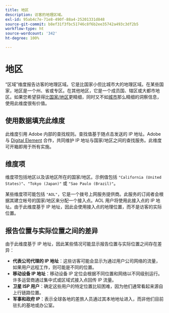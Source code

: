 ```yaml
---
title: 地区
description: 访客的地理区域。
exl-id: 95ab4c7e-71e8-490f-88a4-25201331d848
source-git-commit: b8ef31f3fbc51746c8f6b2ee35742a493c3df2b5
workflow-type: ht
source-wordcount: '342'
ht-degree: 100%

---
```


# 地区

“区域”维度报告访客的地理区域。它是比国家小但比城市大的地理区域。在某些国家，地区是一个州、省或专区。在其他地区，它是一个成员国、辖区或大都市地区。如果您希望获得比[国家/地区](countries.md)更精细，同时又不如[城市](cities.md)那么精细的洞察信息，使用此维度很有价值。

## 使用数据填充此维度

此维度引用 Adobe 内部的查找规则。查找值基于随点击发送的 IP 地址。Adobe 与 [Digital Element](https://www.digitalelement.com/) 合作，共同维护 IP 地址与国家/地区之间的查找服务。此维度可开箱即用于所有实施。

## 维度项

维度项包括地区以及该地区所在的国家/地区。示例值包括 `"California (United States)"`、`"Tokyo (Japan)"` 或 `"Sao Paulo (Brazil)"`。

某些维度项可能包括 `"AOL"`，它是一个拨号上网服务提供商。此服务的订阅者会根据其建立帐号的国家/地区来分配一个接入点。AOL 用户将使用此接入点的 IP 地址。由于此维度基于 IP 地址，因此会使用接入点的地理位置，而不是访客的实际位置。

## 报告位置与实际位置之间的差异

由于此维度基于 IP 地址，因此某些情况可能显示报告位置与实际位置之间存在差异：

* **代表公司代理的 IP 地址**：这些访客可能会显示为通过用户公司网络的流量，如果用户远程工作，则可能是不同的位置。
* **移动设备 IP 地址**：移动设备 IP 定位会根据不同位置和网络以不同级别运行。许多运营商通过集中式或区域式接入点回传 IP 流量。
* **卫星 ISP 用户**：确定这些用户的特定位置比较困难，因为他们通常看起来源自上行链路位置。
* **军事和政府 IP**：表示全球各地的差旅人员通过其本地地址进入，而非他们目前驻扎的基地或办公室。
